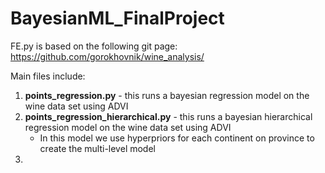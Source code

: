 # BayesianML_FinalProject

FE.py is based on the following git page: https://github.com/gorokhovnik/wine_analysis/

Main files include: 
1. **points_regression.py** - this runs a bayesian regression model on the wine data set using ADVI
2. **points_regression_hierarchical.py** - this runs a bayesian hierarchical regression model on the wine data set using ADVI
    - In this model we use hyperpriors for each continent on province to create the multi-level model
3. 
